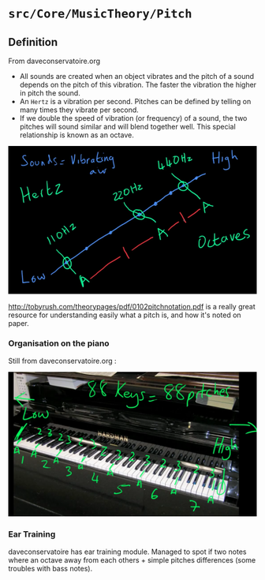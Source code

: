 # `src/Core/MusicTheory/Pitch`

## Definition

From daveconservatoire.org
* All sounds are created when an object vibrates and the pitch of a sound depends on the pitch of this vibration. The faster the vibration the higher in pitch the sound.
* An `Hertz` is a vibration per second. Pitches can be defined by telling on many times they vibrate per second.
* If we double the speed of vibration (or frequency) of a sound, the two pitches will sound similar and will blend together well. This special relationship is known as an octave.

![pitches graphic](https://raw.githubusercontent.com/BiOZed/web2vibes/master/static/images/pitches.png)

http://tobyrush.com/theorypages/pdf/0102pitchnotation.pdf is a really great resource for understanding easily what a pitch is, and how it's noted on paper.

### Organisation on the piano
Still from daveconservatoire.org : 

![pitches on piano](https://raw.githubusercontent.com/BiOZed/web2vibes/master/static/images/pitches-on-piano.png)

### Ear Training
daveconservatoire has ear training module. Managed to spot if two notes where an octave away from each others + simple pitches differences (some troubles with bass notes).
